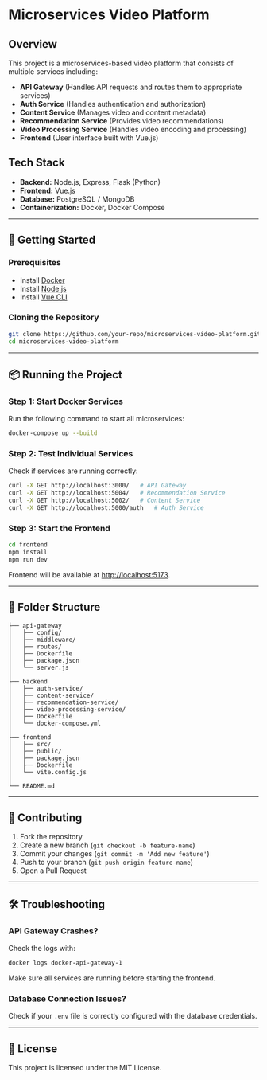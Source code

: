 # Microservices Video Platform

## Overview

This project is a microservices-based video platform that consists of multiple services including:

- **API Gateway** (Handles API requests and routes them to appropriate services)
- **Auth Service** (Handles authentication and authorization)
- **Content Service** (Manages video and content metadata)
- **Recommendation Service** (Provides video recommendations)
- **Video Processing Service** (Handles video encoding and processing)
- **Frontend** (User interface built with Vue.js)

## Tech Stack

- **Backend:** Node.js, Express, Flask (Python)
- **Frontend:** Vue.js
- **Database:** PostgreSQL / MongoDB
- **Containerization:** Docker, Docker Compose

---

## 🚀 Getting Started

### Prerequisites

- Install [Docker](https://www.docker.com/get-started)
- Install [Node.js](https://nodejs.org/)
- Install [Vue CLI](https://cli.vuejs.org/)

### Cloning the Repository

```bash
git clone https://github.com/your-repo/microservices-video-platform.git
cd microservices-video-platform
```

---

## 📦 Running the Project

### Step 1: Start Docker Services

Run the following command to start all microservices:

```bash
docker-compose up --build
```

### Step 2: Test Individual Services

Check if services are running correctly:

```bash
curl -X GET http://localhost:3000/   # API Gateway
curl -X GET http://localhost:5004/   # Recommendation Service
curl -X GET http://localhost:5002/   # Content Service
curl -X GET http://localhost:5000/auth   # Auth Service
```

### Step 3: Start the Frontend

```bash
cd frontend
npm install
npm run dev
```

Frontend will be available at [http://localhost:5173](http://localhost:5173).

---

## 📂 Folder Structure

```
├── api-gateway
│   ├── config/
│   ├── middleware/
│   ├── routes/
│   ├── Dockerfile
│   ├── package.json
│   └── server.js
│
├── backend
│   ├── auth-service/
│   ├── content-service/
│   ├── recommendation-service/
│   ├── video-processing-service/
│   ├── Dockerfile
│   └── docker-compose.yml
│
├── frontend
│   ├── src/
│   ├── public/
│   ├── package.json
│   ├── Dockerfile
│   └── vite.config.js
│
└── README.md
```

---

## 🤝 Contributing

1. Fork the repository
2. Create a new branch (`git checkout -b feature-name`)
3. Commit your changes (`git commit -m 'Add new feature'`)
4. Push to your branch (`git push origin feature-name`)
5. Open a Pull Request

---

## 🛠 Troubleshooting

### API Gateway Crashes?

Check the logs with:

```bash
docker logs docker-api-gateway-1
```

Make sure all services are running before starting the frontend.

### Database Connection Issues?

Check if your `.env` file is correctly configured with the database credentials.

---

## 📜 License

This project is licensed under the MIT License.
